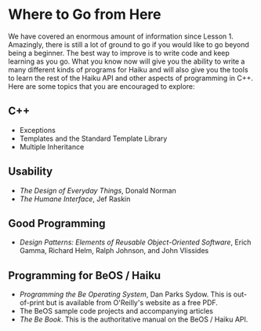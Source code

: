 # Where to Go from Here

We have covered an enormous amount of information since Lesson 1. Amazingly, there is still a lot of ground to go if you would like to go beyond being a beginner. The best way to improve is to write code and keep learning as you go. What you know now will give you the ability to write a many different kinds of programs for Haiku and will also give you the tools to learn the rest of the Haiku API and other aspects of programming in C++. Here are some topics that you are encouraged to explore:

## C++

-   Exceptions
-   Templates and the Standard Template Library
-   Multiple Inheritance

## Usability

-   *The Design of Everyday Things*, Donald Norman
-   *The Humane Interface*, Jef Raskin

## Good Programming

-   *Design Patterns: Elements of Reusable Object-Oriented Software*, Erich Gamma, Richard Helm, Ralph Johnson, and John Vlissides

## Programming for BeOS / Haiku

-   *Programming the Be Operating System*, Dan Parks Sydow. This is out-of-print but is available from O'Reilly's website as a free PDF.
-   The BeOS sample code projects and accompanying articles
-   *The Be Book*. This is the authoritative manual on the BeOS / Haiku API.

